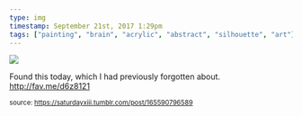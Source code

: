 ```yaml
---
type: img
timestamp: September 21st, 2017 1:29pm
tags: ["painting", "brain", "acrylic", "abstract", "silhouette", "art"]
---
```

<img src="https://saturdayxiii.github.io/media/165590796589.jpg"/>

Found this today, which I had previously forgotten about.
<a href="http://fav.me/d6z8121" target="_blank">http://fav.me/d6z8121</a><br/>
 
  
<small>source: https://saturdayxiii.tumblr.com/post/165590796589</small>